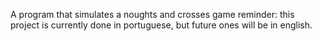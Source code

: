 A program that simulates a noughts and crosses game
reminder: this project is currently done in portuguese, but future ones will be in english.
